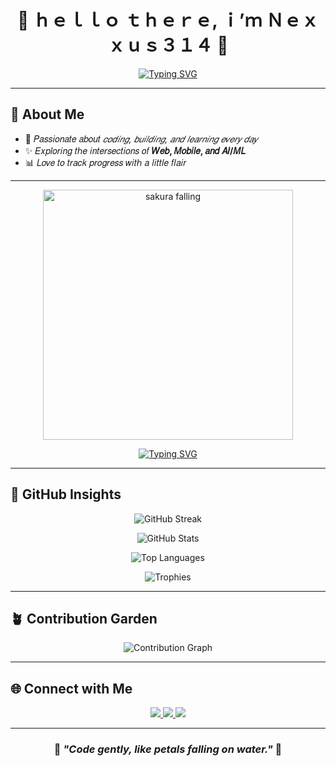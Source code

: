 <div align="center">

# 🎐 ｈｅｌｌｏ ｔｈｅｒｅ, ｉ’ｍ **Ｎｅｘｘｕｓ３１４** 🌸
  

[![Typing SVG](https://readme-typing-svg.herokuapp.com?font=Poppins&weight=700&pause=1200&color=F4A7BB&center=true&vCenter=true&width=550&lines=🌸+Crafting+code+like+cherry+blossoms+in+the+spring+🌸;✨+nexxus314+%7C+Turning+ideas+into+elegant+solutions+✨;🍃+nexxus314+%7C+Embracing+growth%2C+one+commit+at+a+time+🍃)](https://git.io/typing-svg)

</div>

---

## 🍡 About Me  
- 🎎 𝑃𝑎𝑠𝑠𝑖𝑜𝑛𝑎𝑡𝑒 𝑎𝑏𝑜𝑢𝑡 *𝑐𝑜𝑑𝑖𝑛𝑔, 𝑏𝑢𝑖𝑙𝑑𝑖𝑛𝑔, 𝑎𝑛𝑑 𝑙𝑒𝑎𝑟𝑛𝑖𝑛𝑔 𝑒𝑣𝑒𝑟𝑦 𝑑𝑎𝑦*  
- ✨ 𝐸𝑥𝑝𝑙𝑜𝑟𝑖𝑛𝑔 𝑡ℎ𝑒 𝑖𝑛𝑡𝑒𝑟𝑠𝑒𝑐𝑡𝑖𝑜𝑛𝑠 𝑜𝑓 **𝑊𝑒𝑏, 𝑀𝑜𝑏𝑖𝑙𝑒, 𝑎𝑛𝑑 𝐴𝐼/𝑀𝐿**  
- 📊 𝐿𝑜𝑣𝑒 𝑡𝑜 𝑡𝑟𝑎𝑐𝑘 𝑝𝑟𝑜𝑔𝑟𝑒𝑠𝑠 𝑤𝑖𝑡ℎ 𝑎 𝑙𝑖𝑡𝑡𝑙𝑒 𝑓𝑙𝑎𝑖𝑟  

---
<p align="center">
  <img src="https://media.giphy.com/media/v1.Y2lkPTc5MGI3NjExYnMwYnJ2OGNhMnZ5MnFxNGRpc21yazYxOTVwemN2YmwyczVwc3VtZCZlcD12MV9naWZzX3NlYXJjaCZjdD1n/13ZzYXkeIjcZy0/giphy.gif" alt="sakura falling" width="400"/>
</p>


<div align="center">

[![Typing SVG](https://readme-typing-svg.herokuapp.com?font=Sawarabi+Mincho&size=22&pause=1200&color=F4A7BB&center=true&vCenter=true&width=700&lines=🌸+Cherry+blossoms+fall%2C+the+code+still+flows;🍵+Silent+terminal%2C+cursor+awaits+creation;🌙+Loops+and+dreams+intertwine+at+midnight;🌸+Sakura+petals%2C+forgotten+syntax+returns;🍃+Whisper-soft+logic%2C+elegant+design;🏯+Crafting+calm+UIs%2C+tidy+APIs;🖋+Make+it+work%2C+then+right%2C+then+fast;📜+Readability+over+cleverness%2C+always;🌸+nexxus314+%E2%80%94+where+logic+meets+poetry;🍵+nexxus314+%E2%80%94+code+that+blooms)](https://git.io/typing-svg)  

</div>




---

## 🌸 GitHub Insights  

<p align="center">
  <img src="https://streak-stats.demolab.com?user=nexxus314&theme=sakura&hide_border=true&background=FFFFFF00" alt="GitHub Streak"/>
</p>

<p align="center">
  <img src="https://github-readme-stats.vercel.app/api?username=nexxus314&show_icons=true&theme=rose_pine&hide_border=true&bg_color=00000000" alt="GitHub Stats"/>
</p>

<p align="center">
  <img src="https://github-readme-stats.vercel.app/api/top-langs/?username=nexxus314&layout=compact&theme=rose_pine&hide_border=true&bg_color=00000000" alt="Top Languages"/>
</p>

<p align="center">
  <img src="https://github-profile-trophy.vercel.app/?username=nexxus314&theme=gruvbox_light&no-frame=true&no-bg=true&margin-w=5" alt="Trophies"/>
</p>

---

## 🪴 Contribution Garden  

<p align="center">
  <img src="https://github-readme-activity-graph.vercel.app/graph?username=nexxus314&theme=tokyo-night&bg_color=00000000&hide_border=true&line=F4A7BB&point=F4A7BB" alt="Contribution Graph"/>
</p>

---

## 🌐 Connect with Me  

<p align="center">
<a href="https://github.com/nexxus314">
  <img src="https://img.shields.io/badge/GitHub-181717?style=for-the-badge&logo=github" />
</a>
<a href="https://www.linkedin.com/in/YOUR-LINK">
  <img src="https://img.shields.io/badge/LinkedIn-0A66C2?style=for-the-badge&logo=linkedin" />
</a>
<a href="mailto:adhithyans159@gmail.cm">
  <img src="https://img.shields.io/badge/Email-F28CA3?style=for-the-badge&logo=gmail&logoColor=white" />
</a>
</p>  

---

<div align="center">

### 🌸 *"Code gently, like petals falling on water."* 🌸  

</div>
